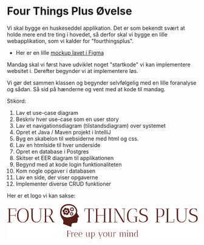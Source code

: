 # Four Things Plus Øvelse

Vi skal bygge en huskeseddel applikation. Det er som bekendt svært at holde mere end tre ting i hovedet, så derfor skal vi bygge en lille webapplikation, som  vi kalder for "fourthingsplus".

- Her er en lille [mockup lavet i Figma](https://www.figma.com/proto/EAJhgUIiODZop8WOQHplUl/Todoist?page-id=0%3A1&node-id=1%3A3&viewport=593%2C479%2C1.26&scaling=scale-down&starting-point-node-id=1%3A3)

Mandag skal vi først have udviklet noget "startkode" vi kan implementere websitet i. Derefter begynder vi at implementere løs.

 Vi gør det sammen klassen og begynder selvfølgelig med en lille foranalyse og sådan. Så sid på hænderne og vent med at kode til mandag.

Stikord:

1. Lav et use-case diagram
2. Beskriv hver use-case som en user story
3. Lav et navigationsdiagram (tilstandsdiagram) over systemet
4. Opret et Java / Maven projekt i IntelliJ
5. Byg en skabelon til websiderne med html og css.
6. Lav en htmlside til hver underside
7. Opret en database i Postgres
8. Skitser et EER diagram til applikationen
7. Begynd med at kode login funktionaliteten
8. Kom nogle opgaver i databasen
9. Lav en side, der viser opgaverne
10. Implementer diverse CRUD funktioner

Her er et logo vi kan sakse:

![FourThingsPlusLogo](./images/fourthingsplus.png)